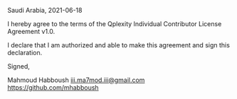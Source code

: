 Saudi Arabia, 2021-06-18

I hereby agree to the terms of the Qplexity Individual Contributor License
Agreement v1.0.

I declare that I am authorized and able to make this agreement and sign this
declaration.

Signed,

Mahmoud Habboush iii.ma7mod.iii@gmail.com https://github.com/mhabboush
